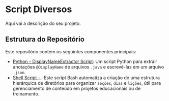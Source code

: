 # Script Diversos

Aqui vai a descrição do seu projeto.

## Estrutura do Repositório

Este repositório contém os seguintes componentes principais:

- [Python - DisplayNameExtractor Script](./sub-README.md): Um script Python para extrair anotações `@DisplayName` de arquivos `.java` e escrevê-las em um arquivo `.json`.
- [Shell Script - ](./sub-README1.md): Este script Bash automatiza a criação de uma estrutura hierárquica de diretórios para organizar `seções`, `dias` e `lições`, útil para gerenciamento de conteúdo em projetos educacionais ou de treinamento.

<!-- Por favor, veja o [README](./sub-README.md) no diretório do script `DisplayNameExtractor` para mais detalhes. -->
